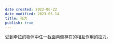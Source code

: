```yaml
---
date created: 2022-06-22
date modified: 2023-03-14
title: 张力
publish: true
---
```


受到牵拉的物体中任一截面两侧存在的相互作用的拉力。